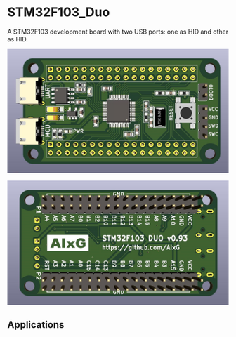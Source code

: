 # STM32F103_Duo
A STM32F103 development board with two USB ports: one as HID and other as HID.

![UART2HID](https://raw.githubusercontent.com/AIxG/STM32F103_Duo/master/images/top.jpg)

![UART2HID](https://raw.githubusercontent.com/AIxG/STM32F103_Duo/master/images/bottom.jpg)


## Applications
